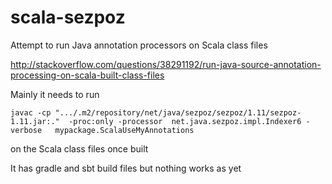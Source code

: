 # scala-sezpoz

Attempt to run Java annotation processors on Scala class files

http://stackoverflow.com/questions/38291192/run-java-source-annotation-processing-on-scala-built-class-files

Mainly it needs to run 

`javac -cp ".../.m2/repository/net/java/sezpoz/sezpoz/1.11/sezpoz-1.11.jar:."  -proc:only -processor  net.java.sezpoz.impl.Indexer6 -verbose   mypackage.ScalaUseMyAnnotations`

on the Scala class files once built

It has gradle and sbt build files but nothing works as yet
